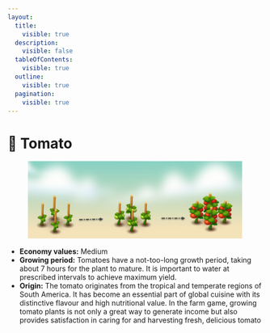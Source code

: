 ```yaml
---
layout:
  title:
    visible: true
  description:
    visible: false
  tableOfContents:
    visible: true
  outline:
    visible: true
  pagination:
    visible: true
---
```


# 🍅 Tomato

<figure><img src="../.gitbook/assets/tomato.png" alt=""><figcaption></figcaption></figure>

* **Economy values:** Medium
* **Growing period:** Tomatoes have a not-too-long growth period, taking about 7 hours for the plant to mature. It is important to water at prescribed intervals to achieve maximum yield.
* **Origin:** The tomato originates from the tropical and temperate regions of South America. It has become an essential part of global cuisine with its distinctive flavour and high nutritional value. In the farm game, growing tomato plants is not only a great way to generate income but also provides satisfaction in caring for and harvesting fresh, delicious tomato

<div>

<figure><img src="../.gitbook/assets/6.png" alt="" width="175"><figcaption></figcaption></figure>

 

<figure><img src="../.gitbook/assets/tree-mid-6.png" alt=""><figcaption></figcaption></figure>

 

<figure><img src="../.gitbook/assets/tree-6.png" alt=""><figcaption></figcaption></figure>

</div>
